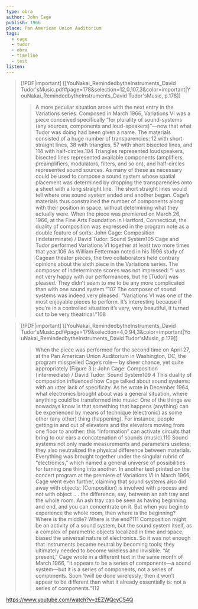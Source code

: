 ```yaml
---
type: obra
author: John Cage
publish: 1966
place: Pan American Union Auditorium
tags:
  - cage
  - tudor
  - obra
  - timeline
  - test
listen:
---
```

> [!PDF|important] [[YouNakai_RemindedbytheInstruments_David Tudor'sMusic.pdf#page=178&selection=12,0,107,3&color=important|YouNakai_RemindedbytheInstruments_David Tudor'sMusic, p.178]]
> > A more peculiar situation arose with the next entry in the Variations series. Composed in March 1966, Variations VI was a piece conceived specifically “for plurality of sound-systems (any sources, components and loud-speakers)”—now that what Tudor was doing had been given a name. The materials consisted of a huge number of transparencies: 12 with short straight lines, 38 with triangles, 57 with short bisected lines, and 114 with half-circles.104 Triangles represented loudspeakers, bisected lines represented available components (amplifiers, preamplifiers, modulators, filters, and so on), and half-circles represented sound sources. As many of these as necessary could be used to compose a sound system whose spatial placement was determined by dropping the transparencies onto a sheet with a long straight line. The short straight lines would tell where one sound system ended and another began. Cage’s materials thus constrained the number of components along with their position in space, without determining what they actually were. When the piece was premiered on March 26, 1966, at the Fine Arts Foundation in Hartford, Connecticut, the duality of composition was expressed in the program note as a double feature of sorts: John Cage: Composition (indeterminate) / David Tudor: Sound System105 Cage and Tudor performed Variations VI together at least two more times that year.106 As William Fetterman noted in his 1996 study of Cagean theater pieces, the two collaborators held contrary opinions about the sixth piece in the Variations series. The composer of indeterminate scores was not impressed: “I was not very happy with our performances, but he [Tudor] was pleased. They didn’t seem to me to be any more complicated than with one sound system.”107 The composer of sound systems was indeed very pleased: “Variations VI was one of the most enjoyable pieces to perform. It’s interesting because if you’re in a controlled situation it’s very, very beautiful, it turned out to be very theatrical.”108

> [!PDF|important] [[YouNakai_RemindedbytheInstruments_David Tudor'sMusic.pdf#page=179&selection=4,0,94,3&color=important|YouNakai_RemindedbytheInstruments_David Tudor'sMusic, p.179]]
> > When the piece was performed for the second time on April 27, at the Pan American Union Auditorium in Washington, DC, the program misspelled Cage’s role— by sheer chance, yet quite appropriately (Figure 3.): John Cage: Composition (intermediate) / David Tudor: Sound System109 4 This duality of composition influenced how Cage talked about sound systems: with an utter lack of specificity. As he wrote in December 1964, what electronics brought about was a general situation, where anything could be transformed into music: One of the things we nowadays know is that something that happens (anything) can be experienced by means of technique (electronic) as some other (any other) thing (happening). For instance, people getting in and out of elevators and the elevators moving from one floor to another: this “information” can activate circuits that bring to our ears a concatenation of sounds (music).110 Sound systems not only made measurements and parameters useless; they also neutralized the physical difference between materials. Everything was brought together under the singular rubric of “electronics,” which named a general universe of possibilities for turning one thing into another. In another text printed on the concert program at the premiere of Variations VI in March 1966, Cage went even further, claiming that sound systems also did away with objects: (Composition) is involved with process and not with object .. . the difference, say, between an ash tray and the whole room. An ash tray can be seen as having beginning and end, and you can concentrate on it. But when you begin to experience the whole room, then where is the beginning? Where is the middle? Where is the end?111 Composition might be an activity of a sound system, but the sound system itself, as a complex of parametric objects localized in time and space, biased the universal nature of electronics. So it was not enough that instruments became neutral by becoming tools; they ultimately needed to become wireless and invisible. “At present,” Cage wrote in a different text in the same month of March 1966, “it appears to be a series of components—a sound system—but it is a series of components, not a series of components. Soon ’twill be done wirelessly; then it won’t appear to be different than what it already essentially is: not a series of components.”112


https://www.youtube.com/watch?v=zEZWQcyC54Q
